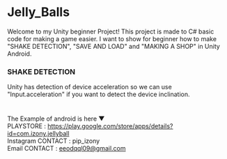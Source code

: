 # Jelly_Balls
Welcome to my Unity beginner Project!
This project is made to C# basic code for making a game easier.
I want to show for beginner how to make "SHAKE DETECTION", "SAVE AND LOAD" and "MAKING A SHOP" in Unity Android.
### SHAKE DETECTION
Unity has detection of device acceleration so we can use "Input.acceleration" if you want to detect the device inclination.
#
The Example of android is here ▼   
PLAYSTORE : https://play.google.com/store/apps/details?id=com.izony.jellyball  
Instagram CONTACT : pip_izony  
Email CONTACT : eeodqql09@gmail.com
